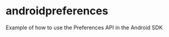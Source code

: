 androidpreferences
==================

Example of how to use the Preferences API in the Android SDK
